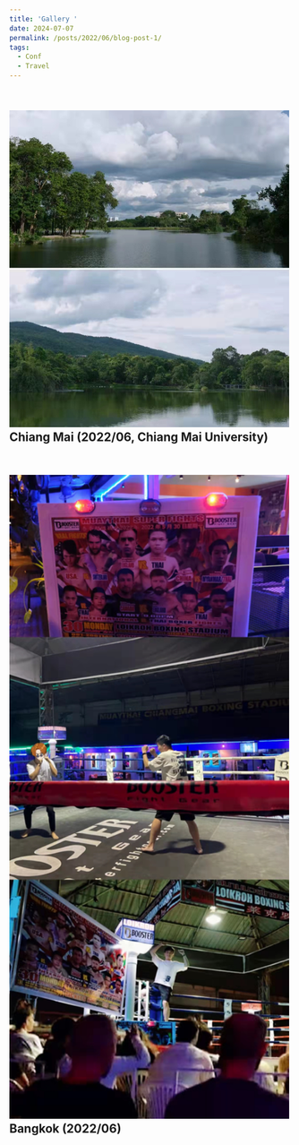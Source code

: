 ```yaml
---
title: 'Gallery '
date: 2024-07-07
permalink: /posts/2022/06/blog-post-1/
tags:
  - Conf
  - Travel
---
```



<br/><img src='/images/S2.jpg' width = "500">
Chiang Mai (2022/06, Chiang Mai University)
------

<br/><img src='/images/T7.jpg' width = "500">
 Bangkok (2022/06)
------

